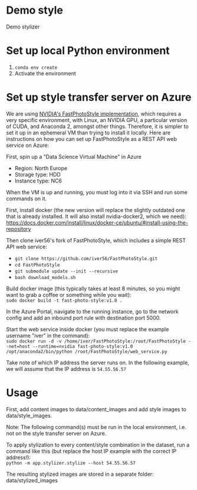# Demo style

Demo stylizer

# Set up local Python environment

1. `conda env create`
2. Activate the environment

# Set up style transfer server on Azure

We are using [NVIDIA's FastPhotoStyle implementation](https://github.com/NVIDIA/FastPhotoStyle), which requires a very specific environment, with Linux, an NVIDIA GPU, a particular version of CUDA, and Anaconda 2, amongst other things. Therefore, it is simpler to set it up in an ephemeral VM than trying to install it locally. Here are instructions on how you can set up FastPhotoStyle as a REST API web service on Azure:  

First, spin up a "Data Science Virtual Machine" in Azure

* Region: North Europe
* Storage type: HDD
* Instance type: NC6

When the VM is up and running, you must log into it via SSH and run some commands on it.

First, install docker (the new version will replace the slightly outdated one that is already installed. It will also install nvidia-docker2, which we need):
https://docs.docker.com/install/linux/docker-ce/ubuntu/#install-using-the-repository

Then clone iver56's fork of FastPhotoStyle, which includes a simple REST API web service:
* `git clone https://github.com/iver56/FastPhotoStyle.git`
* `cd FastPhotoStyle`
* `git submodule update --init --recursive`
* `bash download_models.sh`

Build docker image (this typically takes at least 8 minutes, so you might want to grab a coffee or something while you wait):  
`sudo docker build -t fast-photo-style:v1.0 .`

In the Azure Portal, navigate to the running instance, go to the network config and add an inbound port rule with destination port 5000.

Start the web service inside docker (you must replace the example username "iver" in the command):  
`sudo docker run -d -v /home/iver/FastPhotoStyle:/root/FastPhotoStyle --net=host --runtime=nvidia fast-photo-style:v1.0 /opt/anaconda2/bin/python /root/FastPhotoStyle/web_service.py`

Take note of which IP address the server runs on. In the following example, we will assume that the IP address is `54.55.56.57`

# Usage

First, add content images to data/content_images and add style images to data/style_images.

Note: The following command(s) must be run in the local environment, i.e. not on the style transfer server on Azure.

To apply stylization to every content/style combination in the dataset, run a command like this (but replace the host IP example with the correct IP address!):  
`python -m app.stylizer.stylize --host 54.55.56.57`

The resulting stylized images are stored in a separate folder: data/stylized_images
